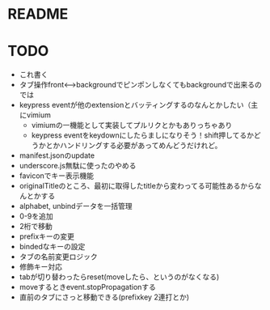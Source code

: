 # README

# TODO
* これ書く
* タブ操作front<-->backgroundでピンポンしなくてもbackgroundで出来るのでは
* keypress eventが他のextensionとバッティングするのなんとかしたい（主にvimium
    * vimiumの一機能として実装してプルリクとかもありっちゃあり
    * keypress eventをkeydownにしたらましになりそう！shift押してるかどうかとかハンドリングする必要があってめんどうだけれど。
* manifest.jsonのupdate
* underscore.js無駄に使ったのやめる
* faviconでキー表示機能
* originalTitleのところ、最初に取得したtitleから変わってる可能性あるからなんとかする
* alphabet, unbindデータを一括管理
* 0-9を追加
* 2桁で移動
* prefixキーの変更
* bindedなキーの設定
* タブの名前変更ロジック
* 修飾キー対応
* tabが切り替わったらreset(moveしたら、というのがなくなる)
* moveするときevent.stopPropagationする
* 直前のタブにさっと移動できる(prefixkey 2連打とか)
